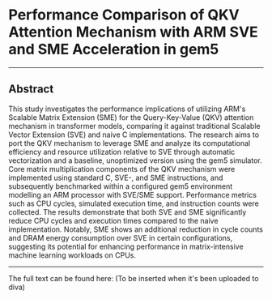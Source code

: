 # Performance Comparison of QKV Attention Mechanism with ARM SVE and SME Acceleration in gem5

---

## Abstract
This study investigates the performance implications of utilizing ARM's Scalable Matrix Extension (SME) for the Query-Key-Value (QKV) attention mechanism in transformer models, comparing it against traditional Scalable Vector Extension (SVE) and naive C implementations. The research aims to port the QKV mechanism to leverage SME and analyze its computational efficiency and resource utilization relative to SVE through automatic vectorization and a baseline, unoptimized version using the gem5 simulator. Core matrix multiplication components of the QKV mechanism were implemented using standard C, SVE-, and SME instructions, and subsequently benchmarked within a configured gem5 environment modelling an ARM processor with SVE/SME support. Performance metrics such as CPU cycles, simulated execution time, and instruction counts were collected. The results demonstrate that both SVE and SME significantly reduce CPU cycles and execution times compared to the naive implementation. Notably, SME shows an additional reduction in cycle counts and DRAM energy consumption over SVE in certain configurations, suggesting its potential for enhancing performance in matrix-intensive machine learning workloads on CPUs. 

---

The full text can be found here: (To be inserted when it's been uploaded to diva)

